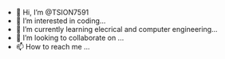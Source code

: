 - 👋 Hi, I’m @TSION7591
- 👀 I’m interested in coding...
- 🌱 I’m currently learning elecrical and computer engineering...
- 💞️ I’m looking to collaborate on ...
- 📫 How to reach me ...

<!---
TSION7591/TSION7591 is a ✨ special ✨ repository because its `README.md` (this file) appears on your GitHub profile.
You can click the Preview link to take a look at your changes.
--->
